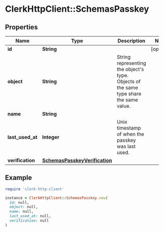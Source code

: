 # ClerkHttpClient::SchemasPasskey

## Properties

| Name | Type | Description | Notes |
| ---- | ---- | ----------- | ----- |
| **id** | **String** |  | [optional] |
| **object** | **String** | String representing the object&#39;s type. Objects of the same type share the same value.  |  |
| **name** | **String** |  |  |
| **last_used_at** | **Integer** | Unix timestamp of when the passkey was last used.  |  |
| **verification** | [**SchemasPasskeyVerification**](SchemasPasskeyVerification.md) |  |  |

## Example

```ruby
require 'clerk-http-client'

instance = ClerkHttpClient::SchemasPasskey.new(
  id: null,
  object: null,
  name: null,
  last_used_at: null,
  verification: null
)
```

